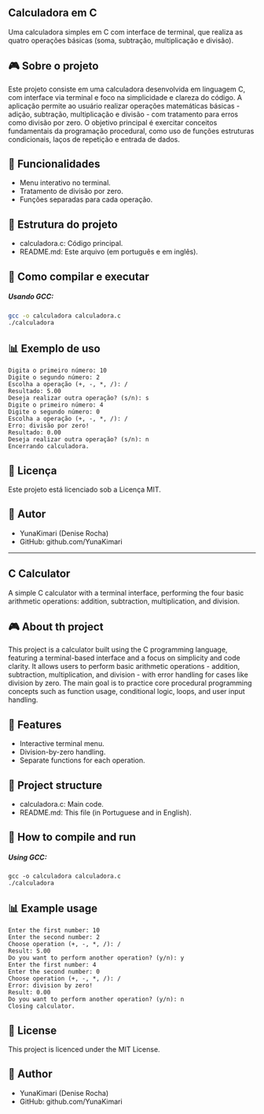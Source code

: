 ## Calculadora em C
Uma calculadora simples em C com interface de terminal, que realiza as quatro operações básicas (soma, subtração, multiplicação e divisão).

## 🎮 Sobre o projeto
Este projeto consiste em uma calculadora desenvolvida em linguagem C, com interface via terminal e foco na simplicidade e clareza do código. A aplicação permite ao usuário realizar operações matemáticas básicas - adição, subtração, multiplicação e divisão - com tratamento para erros como divisão por zero. O objetivo principal é exercitar conceitos fundamentais da programação procedural, como uso de funções estruturas condicionais, laços de repetição e entrada de dados.

## 🔧 Funcionalidades
- Menu interativo no terminal.
- Tratamento de divisão por zero.
- Funções separadas para cada operação.

## 📁 Estrutura do projeto
- calculadora.c: Código principal.
- README.md: Este arquivo (em português e em inglês).

## 🚀 Como compilar e executar
##### Usando GCC:
```bash
gcc -o calculadora calculadora.c
./calculadora
```

## 📊 Exemplo de uso
```
Digita o primeiro número: 10
Digite o segundo número: 2
Escolha a operação (+, -, *, /): /
Resultado: 5.00
Deseja realizar outra operação? (s/n): s
Digite o primeiro número: 4
Digite o segundo número: 0
Escolha a operação (+, -, *, /): /
Erro: divisão por zero!
Resultado: 0.00
Deseja realizar outra operação? (s/n): n
Encerrando calculadora.
```

## 📄 Licença
Este projeto está licenciado sob a Licença MIT.

## 👤 Autor
- YunaKimari (Denise Rocha)
- GitHub: github.com/YunaKimari

---

## C Calculator
A simple C calculator with a terminal interface, performing the four basic arithmetic operations: addition, subtraction, multiplication, and division.

## 🎮 About th project
This project is a calculator built using the C programming language, featuring a terminal-based interface and a focus on simplicity and code clarity. It allows users to perform basic arithmetic operations - addition, subtraction, multiplication, and division - with error handling for cases like division by zero. The main goal is to practice core procedural programming concepts such as function usage, conditional logic, loops, and user input handling.

## 🔧 Features
- Interactive terminal menu.
- Division-by-zero handling.
- Separate functions for each operation.

## 📁 Project structure
- calculadora.c: Main code.
- README.md: This file (in Portuguese and in English).

## 🚀 How to compile and run
##### Using GCC:
```bach
gcc -o calculadora calculadora.c
./calculadora
```

## 📊 Example usage
```
Enter the first number: 10
Enter the second number: 2
Choose operation (+, -, *, /): /
Result: 5.00
Do you want to perform another operation? (y/n): y
Enter the first number: 4
Enter the second number: 0
Choose operation (+, -, *, /): /
Error: division by zero!
Result: 0.00
Do you want to perform another operation? (y/n): n
Closing calculator.
```

## 📄 License
This project is licenced under the MIT License.

## 👤 Author
- YunaKimari (Denise Rocha)
- GitHub: github.com/YunaKimari

